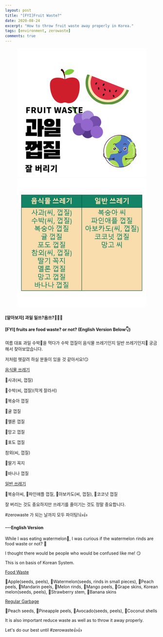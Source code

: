 ```yaml
---
layout: post
title: "[FYI]Fruit Waste?"
date: 2020-08-24
excerpt: "How to throw fruit waste away properly in Korea."
tags: [environment, zerowaste]
comments: true
---
```



<figure>
	<a href="/assets/img/fruit-waste-cover.png"><img src="/assets/img/fruit-waste-cover.png"></a>
  <a href="/assets/img/fruit-waste-content.jpg"><img src="/assets/img/fruit-waste-content.jpg"></a>

</figure>

#### [알아보자] 과일 일쓰?음쓰?🍑🍉🍈 
#### [FYI] fruits are food waste? or not? (English Version Below👇)

여름 대표 과일 수박🍉을 먹다가 수박 껍질이 음식물 쓰레기인지 일반 쓰레기인지🤔 궁금해서 찾아보았습니다.

저처럼 헷갈려 하실 분들이 있을 것 같아서요!😏 




<ins>음식물 쓰레기</ins>

🍎사과(씨, 껍질)

🍉수박(씨, 껍질)(작게 잘라서)

🍑복숭아 껍질

🍊귤 껍질

🍈멜론 껍질

🥭망고 껍질

🍇포도 껍질

참외(씨, 껍질)

🍓딸기 꼭지

🍌바나나 껍질



<ins>일반 쓰레기</ins>

🍑복숭아씨, 🍍파인애플 껍질, 🥑아보카도(씨, 껍질), 🥥코코넛 껍질


잘 버리는 것도 중요하지만 쓰레기를 줄이기는 것도 정말 중요합니다.

#zerowaste 가 되는 날까지 모두 파이팅!👍👍


#### ---English Version

While I was eating watermelon🍉, I was curious if the watermelon rinds are food waste or not? 🤔

I thought there would be people who would be confused like me! 😏



This is on basis of Korean System.

<ins>Food Waste</ins>

🍎Apple(seeds, peels), 🍉Watermelon(seeds, rinds in small pieces), 🍑Peach peels, 🍊Mandarin peels, 🍈Melon rinds, 🥭Mango peels, 🍇Grape skins, Korean melon(seeds, peels), 🍓Strawberry stem, 🍌Banana skins


<ins>Regular Garbage</ins>

🍑Peach seeds, 🍍Pineapple peels, 🥑Avocado(seeds, peels), 🥥Coconut shells


It is also important reduce waste as well as to throw it away properly.

Let's do our best until #zerowaste👍👍

